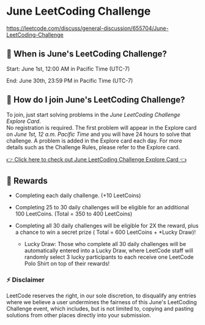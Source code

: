 # June LeetCoding Challenge

https://leetcode.com/discuss/general-discussion/655704/June-LeetCoding-Challenge

## 📌 When is June's LeetCoding Challenge?
Start: June 1st, 12:00 AM in Pacific Time (UTC-7)

End: June 30th, 23:59 PM in Pacific Time (UTC-7)


## 🚩 How do I join June's LeetCoding Challenge?
To join, just start solving problems in the *June LeetCoding Challenge Explore Card*.   
No registration is required. The first problem will appear in the Explore card on *June 1st, 12 a.m. Pacific Time* and 
you will have 24 hours to solve that challenge. 
A problem is added in the Explore card each day. 
For more details such as the Challenge Rules, please refer to the Explore card.

[👉 Click here to check out June LeetCoding Challenge Explore Card 👈](https://leetcode.com/explore/challenge/card/june-leetcoding-challenge/)



## 🎁 Rewards
- Completing each daily challenge. (+10 LeetCoins)
- Completing 25 to 30 daily challenges will be eligible for an additional 100 LeetCoins. (Total = 350 to 400 LeetCoins)
- Completing all 30 daily challenges will be eligible for 2X the reward, plus a chance to win a secret prize ( Total = 600 LeetCoins + *Lucky Draw)!  

    - Lucky Draw: Those who complete all 30 daily challenges will be automatically entered into a Lucky Draw, where LeetCode staff will randomly select 3 lucky participants to each receive one LeetCode Polo Shirt on top of their rewards!
    
### ⚡️ Disclaimer  
LeetCode reserves the right, in our sole discretion, to disqualify any entries where we believe a user undermines the fairness of this June's LeetCoding Challenge event, which includes, but is not limited to, copying and pasting solutions from other places directly into your submission.
